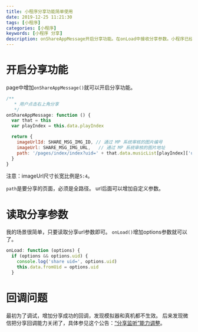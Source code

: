 ```yaml
---
title: 小程序分享功能简单使用
date: 2019-12-25 11:21:30
tags: [小程序]
categories: [小程序]
keywords: [小程序 分享]
description: onShareAppMessage开启分享功能。在onLoad中接收分享参数。小程序已经关闭分享监听。
---
```


# 开启分享功能

page中增加`onShareAppMessage()`就可以开启分享功能。
<!-- more -->
```js
/**
   * 用户点击右上角分享
   */
onShareAppMessage: function () {  
  var that = this
  var playIndex = this.data.playIndex

  return {
    imageUrlId: SHARE_MSG_IMG_ID, // 通过 MP 系统审核的图片编号
    imageUrl: SHARE_MSG_IMG_URL,   // 通过 MP 系统审核的图片地址
    path: '/pages/index/index?uid=' + that.data.musicList[playIndex]['uid']
  }
}
```

注意：imageUrl尺寸长宽比例是`5:4`。

`path`是要分享的页面，必须是全路径。
url后面可以增加自定义参数。

# 读取分享参数

我的场景很简单，只要读取分享url参数即可。
`onLoad()`增加options参数就可以了。
```js
onLoad: function (options) {
  if (options && options.uid) {
    console.log('share uid=', options.uid)
    this.data.fromUid = options.uid
  }
```

# 回调问题

最初为了调试，增加分享成功的回调，发现模拟器和真机都不生效。
后来发现微信把分享回调能力关闭了，具体参见这个公告：[“分享监听”能力调整](https://developers.weixin.qq.com/community/develop/doc/0000447a5b431807af57249a551408)。



